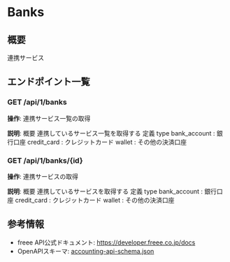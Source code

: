# Banks

## 概要

連携サービス

## エンドポイント一覧

### GET /api/1/banks

**操作**: 連携サービス一覧の取得

**説明**: 概要 連携しているサービス一覧を取得する 定義 type bank_account : 銀行口座 credit_card : クレジットカード wallet : その他の決済口座

### GET /api/1/banks/{id}

**操作**: 連携サービスの取得

**説明**: 概要 連携しているサービスを取得する 定義 type bank_account : 銀行口座 credit_card : クレジットカード wallet : その他の決済口座



## 参考情報

- freee API公式ドキュメント: https://developer.freee.co.jp/docs
- OpenAPIスキーマ: [accounting-api-schema.json](../../openapi/accounting-api-schema.json)
